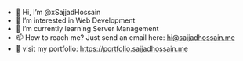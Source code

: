 - 👋 Hi, I’m @xSajjadHossain
- 👀 I’m interested in Web Development
- 🌱 I’m currently learning Server Management
- 📫 How to reach me? Just send an email here: hi@sajjadhossain.me
- 💞️ visit my portfolio: https://portfolio.sajjadhossain.me
<!---
xSajjadHossain/xSajjadHossain is a ✨ special ✨ repository because its `README.md` (this file) appears on your GitHub profile.
You can click the Preview link to take a look at your changes.
--->

